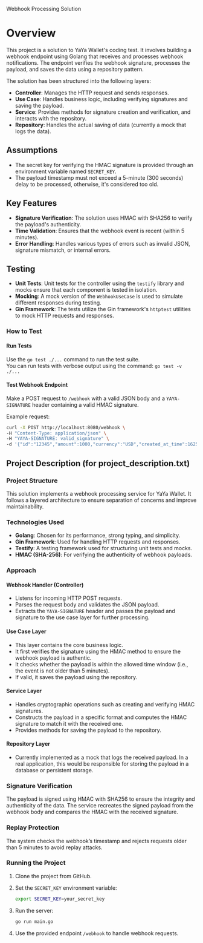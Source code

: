 Webhook Processing Solution
# Overview

This project is a solution to YaYa Wallet's coding test. It involves building a webhook endpoint using Golang that receives and processes webhook notifications. The endpoint verifies the webhook signature, processes the payload, and saves the data using a repository pattern.

The solution has been structured into the following layers:

- **Controller**: Manages the HTTP request and sends responses.
- **Use Case**: Handles business logic, including verifying signatures and saving the payload.
- **Service**: Provides methods for signature creation and verification, and interacts with the repository.
- **Repository**: Handles the actual saving of data (currently a mock that logs the data).

## Assumptions

- The secret key for verifying the HMAC signature is provided through an environment variable named `SECRET_KEY`.
- The payload timestamp must not exceed a 5-minute (300 seconds) delay to be processed, otherwise, it's considered too old.

## Key Features

- **Signature Verification**: The solution uses HMAC with SHA256 to verify the payload's authenticity.
- **Time Validation**: Ensures that the webhook event is recent (within 5 minutes).
- **Error Handling**: Handles various types of errors such as invalid JSON, signature mismatch, or internal errors.

## Testing

- **Unit Tests**: Unit tests for the controller using the `testify` library and mocks ensure that each component is tested in isolation.
- **Mocking**: A mock version of the `WebhookUseCase` is used to simulate different responses during testing.
- **Gin Framework**: The tests utilize the Gin framework's `httptest` utilities to mock HTTP requests and responses.

### How to Test

#### Run Tests

Use the `go test ./...` command to run the test suite.  
You can run tests with verbose output using the command: `go test -v ./...`

#### Test Webhook Endpoint

Make a POST request to `/webhook` with a valid JSON body and a `YAYA-SIGNATURE` header containing a valid HMAC signature.

Example request:

```bash
curl -X POST http://localhost:8080/webhook \
-H "Content-Type: application/json" \
-H "YAYA-SIGNATURE: valid_signature" \
-d '{"id":"12345","amount":1000,"currency":"USD","created_at_time":1625097600,"timestamp":1625097600,"cause":"Payment","full_name":"John Doe","account_name":"john.doe@example.com","invoice_url":"http://example.com/invoice/12345"}'
```

## Project Description (for project_description.txt)

### Project Structure

This solution implements a webhook processing service for YaYa Wallet. It follows a layered architecture to ensure separation of concerns and improve maintainability.

### Technologies Used

- **Golang**: Chosen for its performance, strong typing, and simplicity.
- **Gin Framework**: Used for handling HTTP requests and responses.
- **Testify**: A testing framework used for structuring unit tests and mocks.
- **HMAC (SHA-256)**: For verifying the authenticity of webhook payloads.

### Approach

#### Webhook Handler (Controller)

- Listens for incoming HTTP POST requests.
- Parses the request body and validates the JSON payload.
- Extracts the `YAYA-SIGNATURE` header and passes the payload and signature to the use case layer for further processing.

#### Use Case Layer

- This layer contains the core business logic.
- It first verifies the signature using the HMAC method to ensure the webhook payload is authentic.
- It checks whether the payload is within the allowed time window (i.e., the event is not older than 5 minutes).
- If valid, it saves the payload using the repository.

#### Service Layer

- Handles cryptographic operations such as creating and verifying HMAC signatures.
- Constructs the payload in a specific format and computes the HMAC signature to match it with the received one.
- Provides methods for saving the payload to the repository.

#### Repository Layer

- Currently implemented as a mock that logs the received payload. In a real application, this would be responsible for storing the payload in a database or persistent storage.

### Signature Verification

The payload is signed using HMAC with SHA256 to ensure the integrity and authenticity of the data. The service recreates the signed payload from the webhook body and compares the HMAC with the received signature.

### Replay Protection

The system checks the webhook’s timestamp and rejects requests older than 5 minutes to avoid replay attacks.

### Running the Project

1. Clone the project from GitHub.
2. Set the `SECRET_KEY` environment variable:

    ```bash
    export SECRET_KEY=your_secret_key
    ```

3. Run the server:

    ```bash
    go run main.go
    ```

4. Use the provided endpoint `/webhook` to handle webhook requests.